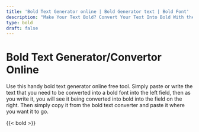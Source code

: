 ```yaml
---
title: 'Bold Text Generator online | Bold Generator text | Bold Font'
description: "Make Your Text Bold? Convert Your Text Into Bold With the Handy Online Free and Quick to Use Bold Text Generator. convert text to bold online"
type: bold
draft: false
---
```


# Bold Text Generator/Convertor Online

Use this handy bold text generator online free tool. Simply paste or write the text that you need to be converted into a bold font into the left field, then as you write it, you will see it being converted into bold into the field on the right. Then simply copy it from the bold text converter and paste it where you want it to go.


{{< bold >}}
